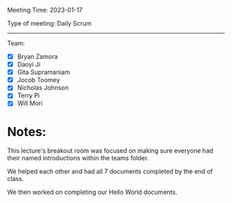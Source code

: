 Meeting Time: 2023-01-17

Type of meeting: Daily Scrum

---

Team:
- [x] Bryan Zamora 
- [x] Daoyi Ji
- [x] Gita Supramaniam
- [x] Jocob Toomey
- [x] Nicholas Johnson
- [x] Terry Pi
- [x] Will Mori

# Notes:

This lecture's breakout room was focused on making sure everyone had their named introductions within the teams folder.

We helped each other and had all 7 documents completed by the end of class.

We then worked on completing our Hello World documents.
